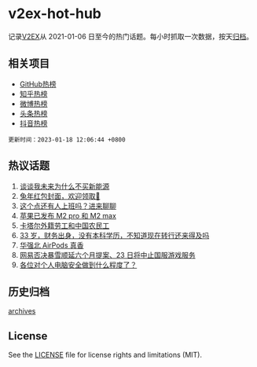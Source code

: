 # v2ex-hot-hub

 记录[V2EX](https://www.v2ex.com/)从 2021-01-06 日至今的热门话题。每小时抓取一次数据，按天[归档](archives)。
 
 ## 相关项目

- [GitHub热榜](https://github.com/it985/github-hot-hub)
- [知乎热榜](https://github.com/it985/zhihu-hot-hub)
- [微博热榜](https://github.com/it985/weibo-hot-hub)
- [头条热榜](https://github.com/it985/toutiao-hot-hub)
- [抖音热榜](https://github.com/it985/douyin-hot-hub)


 `更新时间：2023-01-18 12:06:44 +0800`

## 热议话题

1. [谈谈我未来为什么不买新能源](https://www.v2ex.com/t/909508)
1. [兔年红包封面，欢迎领取👏](https://www.v2ex.com/t/909539)
1. [这个点还有人上班吗？进来聊聊](https://www.v2ex.com/t/909639)
1. [苹果已发布 M2 pro 和 M2 max](https://www.v2ex.com/t/909581)
1. [卡塔尔外籍劳工和中国农民工](https://www.v2ex.com/t/909480)
1. [33 岁，财务出身，没有本科学历，不知道现在转行还来得及吗](https://www.v2ex.com/t/909629)
1. [华强北 AirPods 真香](https://www.v2ex.com/t/909521)
1. [网易否决暴雪顺延六个月提案、23 日将中止国服游戏服务](https://www.v2ex.com/t/909545)
1. [各位对个人电脑安全做到什么程度了？](https://www.v2ex.com/t/909634)

## 历史归档

[archives](archives)

## License

See the [LICENSE](LICENSE) file for license rights and limitations (MIT).
